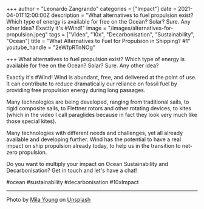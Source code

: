 +++
author = "Leonardo Zangrando"
categories = ["Impact"]
date = 2021-04-01T12:00:00Z
description = "What alternatives to fuel propulsion exist? Which type of energy is available for free on the Ocean? Solar? Sure. Any other idea?  Exactly it's #Wind!"
image = "/images/alternatives-for-propulsion.jpeg"
tags = ["Video", "10x", "Decarbonisation", "Sustainability", "Ocean"]
title = "What Alternatives to Fuel for Propulsion in Shipping? #1"
youtube_handle = "2eWfpRTnNOg"

+++
What alternatives to fuel propulsion exist? Which type of energy is available for free on the Ocean? Solar? Sure. Any other idea?

Exactly it's #Wind! Wind is abundant, free, and delivered at the point of use. It can contribute to reduce dramatically our reliance on fossil fuel by providing free propulsion energy during long passages.

Many technologies are being developed, ranging from traditional sails, to rigid composite sails, to Flettner rotors and other rotating devices, to kites (which in the video I call paraglides because in fact they look very much like those special kites).

Many technologies with different needs and challenges, yet all already available and developing further. Wind has the potential to have a real impact on ship propulsion already today, to help us in the transition to net-zero propulsion.

Do you want to multiply your impact on Ocean Sustainability and Decarbonisation? Get in touch and let's have a chat!

\#ocean #sustainability #decarbonisation #10xImpact

***

Photo by [Mila Young](https://unsplash.com/@allisweeell?utm_source=unsplash&utm_medium=referral&utm_content=creditCopyText) on [Unsplash](https://unsplash.com/s/photos/wind?utm_source=unsplash&utm_medium=referral&utm_content=creditCopyText)
